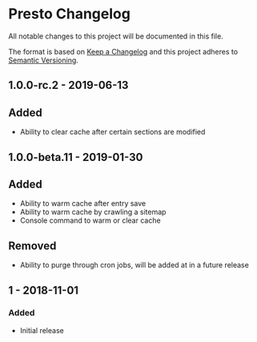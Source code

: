 # Presto Changelog

All notable changes to this project will be documented in this file.

The format is based on [Keep a Changelog](http://keepachangelog.com/) and this project adheres to [Semantic Versioning](http://semver.org/).

## 1.0.0-rc.2 - 2019-06-13

## Added
- Ability to clear cache after certain sections are modified

## 1.0.0-beta.11 - 2019-01-30

## Added
- Ability to warm cache after entry save
- Ability to warm cache by crawling a sitemap
- Console command to warm or clear cache

## Removed
- Ability to purge through cron jobs, will be added at in a future release

## 1 - 2018-11-01
### Added
- Initial release
